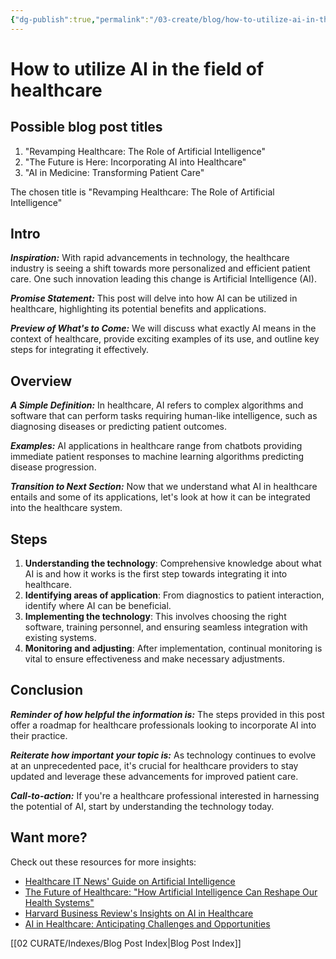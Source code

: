 ```yaml
---
{"dg-publish":true,"permalink":"/03-create/blog/how-to-utilize-ai-in-the-field-of-healthcare/","tags":["ai","health","healthcare"]}
---
```


# How to utilize AI in the field of healthcare

## Possible blog post titles
1. "Revamping Healthcare: The Role of Artificial Intelligence"
2. "The Future is Here: Incorporating AI into Healthcare"
3. "AI in Medicine: Transforming Patient Care"

The chosen title is "Revamping Healthcare: The Role of Artificial Intelligence"

## Intro
_**Inspiration:**_ With rapid advancements in technology, the healthcare industry is seeing a shift towards more personalized and efficient patient care. One such innovation leading this change is Artificial Intelligence (AI).

_**Promise Statement:**_ This post will delve into how AI can be utilized in healthcare, highlighting its potential benefits and applications.

_**Preview of What's to Come:**_ We will discuss what exactly AI means in the context of healthcare, provide exciting examples of its use, and outline key steps for integrating it effectively.

## Overview
_**A Simple Definition:**_ In healthcare, AI refers to complex algorithms and software that can perform tasks requiring human-like intelligence, such as diagnosing diseases or predicting patient outcomes.

_**Examples:**_ AI applications in healthcare range from chatbots providing immediate patient responses to machine learning algorithms predicting disease progression.

_**Transition to Next Section:**_ Now that we understand what AI in healthcare entails and some of its applications, let's look at how it can be integrated into the healthcare system.

## Steps
1. **Understanding the technology**: Comprehensive knowledge about what AI is and how it works is the first step towards integrating it into healthcare.
2. **Identifying areas of application**: From diagnostics to patient interaction, identify where AI can be beneficial.
3. **Implementing the technology**: This involves choosing the right software, training personnel, and ensuring seamless integration with existing systems.
4. **Monitoring and adjusting**: After implementation, continual monitoring is vital to ensure effectiveness and make necessary adjustments.

## Conclusion
_**Reminder of how helpful the information is:**_ The steps provided in this post offer a roadmap for healthcare professionals looking to incorporate AI into their practice.

_**Reiterate how important your topic is:**_ As technology continues to evolve at an unprecedented pace, it's crucial for healthcare providers to stay updated and leverage these advancements for improved patient care.

_**Call-to-action:**_ If you're a healthcare professional interested in harnessing the potential of AI, start by understanding the technology today.

## Want more?
Check out these resources for more insights:
- [Healthcare IT News' Guide on Artificial Intelligence](https://www.healthcareitnews.com/category/resource-topic/artificial-intelligence)
- [The Future of Healthcare: "How Artificial Intelligence Can Reshape Our Health Systems"](https://www.thefutureofhealth.care/ai-in-healthcare)
- [Harvard Business Review's Insights on AI in Healthcare](https://hbr.org/2018/11/how-ai-is-transforming-the-health-care-industry)
- [AI in Healthcare: Anticipating Challenges and Opportunities](https://www.ncbi.nlm.nih.gov/pmc/articles/PMC6566525/)

[[02 CURATE/Indexes/Blog Post Index\|Blog Post Index]]